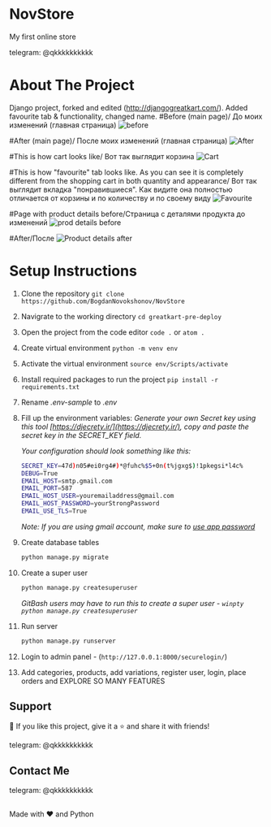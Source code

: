 # NovStore
My first online store

<p align="left">
  telegram: @qkkkkkkkkkk
</p>

# About The Project
Django project, forked and edited (http://djangogreatkart.com/). Added favourite tab & functionality, changed name. 
#Before (main page)/ До моих изменений (главная страница)
![before](https://github.com/BogdanNovokshonov/NovStore/assets/120629135/3774214b-7405-4f03-8268-c1a9e775bc43)


#After (main page)/ После моих изменений (главная страница)
![After](https://github.com/BogdanNovokshonov/NovStore/assets/120629135/bed8e327-62b9-49ad-8efb-653352aafdb0)


#This is how cart looks like/ Вот так выглядит корзина
![Cart](https://github.com/BogdanNovokshonov/NovStore/assets/120629135/fecb588a-3d73-43dc-af08-01207280bc92)


#This is how "favourite" tab looks like. As you can see it is completely different from the shopping cart in both quantity and appearance/ Вот так выглядит вкладка "понравившиеся". 
Как видите она полностью отличается от корзины и по количеству и по своему виду 
![Favourite](https://github.com/BogdanNovokshonov/NovStore/assets/120629135/4de4da2a-9ec6-429b-aca8-647916210a16)


#Page with product details before/Страница с деталями продукта до изменений
![prod details before](https://github.com/BogdanNovokshonov/NovStore/assets/120629135/01659848-8235-43c3-9a5d-5413bbe45ee9)


#After/После 
![Product details after](https://github.com/BogdanNovokshonov/NovStore/assets/120629135/b9c5a4b1-7c7e-4b48-9166-b1dbab7c2f68)




# Setup Instructions

1. Clone the repository `git clone https://github.com/BogdanNovokshonov/NovStore`
2. Navigrate to the working directory `cd greatkart-pre-deploy`
3. Open the project from the code editor `code .` or `atom .`
4. Create virtual environment `python -m venv env`
5. Activate the virtual environment `source env/Scripts/activate`
6. Install required packages to run the project `pip install -r requirements.txt`
7. Rename _.env-sample_ to _.env_
8. Fill up the environment variables:
    _Generate your own Secret key using this tool [https://djecrety.ir/](https://djecrety.ir/), copy and paste the secret key in the SECRET_KEY field._

    _Your configuration should look something like this:_
    ```sh
    SECRET_KEY=47d)n05#ei0rg4#)*@fuhc%$5+0n(t%jgxg$)!1pkegsi*l4c%
    DEBUG=True
    EMAIL_HOST=smtp.gmail.com
    EMAIL_PORT=587
    EMAIL_HOST_USER=youremailaddress@gmail.com
    EMAIL_HOST_PASSWORD=yourStrongPassword
    EMAIL_USE_TLS=True
    ```
    _Note: If you are using gmail account, make sure to [use app password](https://support.google.com/accounts/answer/185833)_
9. Create database tables
    ```sh
    python manage.py migrate
    ```
10. Create a super user
    ```sh
    python manage.py createsuperuser
    ```
    _GitBash users may have to run this to create a super user - `winpty python manage.py createsuperuser`_
11. Run server
    ```sh
    python manage.py runserver
    ```
12. Login to admin panel - (`http://127.0.0.1:8000/securelogin/`)
13. Add categories, products, add variations, register user, login, place orders and EXPLORE SO MANY FEATURES




## Support
💙 If you like this project, give it a ⭐ and share it with friends!

<p align="left">
  telegram: @qkkkkkkkkkk
</p>

## Contact Me
<p align="left">
  telegram: @qkkkkkkkkkk
</p>

##
Made with ❤️ and Python
